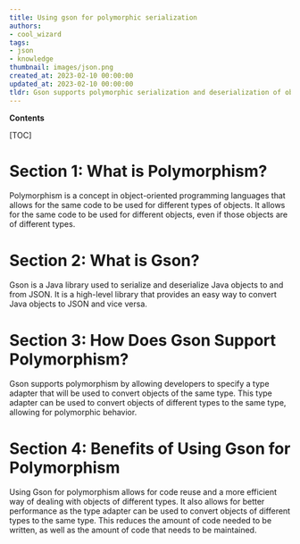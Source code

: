 ```yaml
---
title: Using gson for polymorphic serialization
authors:
- cool_wizard
tags:
- json
- knowledge
thumbnail: images/json.png
created_at: 2023-02-10 00:00:00
updated_at: 2023-02-10 00:00:00
tldr: Gson supports polymorphic serialization and deserialization of objects, allowing objects of different types to be serialized and deserialized in the same JSON structure.
---
```


**Contents**

[TOC]

# Section 1: What is Polymorphism?
Polymorphism is a concept in object-oriented programming languages that allows for the same code to be used for different types of objects. It allows for the same code to be used for different objects, even if those objects are of different types.

# Section 2: What is Gson?
Gson is a Java library used to serialize and deserialize Java objects to and from JSON. It is a high-level library that provides an easy way to convert Java objects to JSON and vice versa.

# Section 3: How Does Gson Support Polymorphism?
Gson supports polymorphism by allowing developers to specify a type adapter that will be used to convert objects of the same type. This type adapter can be used to convert objects of different types to the same type, allowing for polymorphic behavior.

# Section 4: Benefits of Using Gson for Polymorphism
Using Gson for polymorphism allows for code reuse and a more efficient way of dealing with objects of different types. It also allows for better performance as the type adapter can be used to convert objects of different types to the same type. This reduces the amount of code needed to be written, as well as the amount of code that needs to be maintained.
